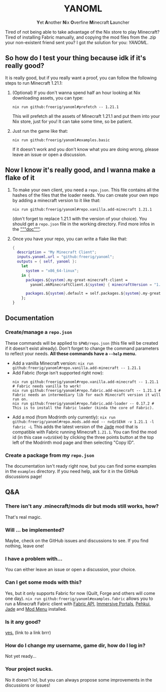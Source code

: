 <h1 align="center"> YANOML </h1>
<p align="center"> <b>Y</b>et <b>A</b>nother <b>N</b>ix <b>O</b>verfine <b>M</b>inecraft <b>L</b>auncher </p>

Tired of not being able to take advantage of the Nix store to play Minecraft? Tired of installing Fabric manually, and copying the mod files from the .zip your non-existent friend sent you? I got *the* solution for you: *YANOML*.

## So how do I test your thing because idk if it's really good?

It is really good, but if you really want a proof, you can follow the following steps to run Minecraft 1.21.1:

1. (Optional) If you don't wanna spend half an hour looking at Nix downloading assets, you can type:
   ```shell
   nix run github:freerig/yanoml#prefetch -- 1.21.1
   ```
   This will prefetch all the assets of Minecraft 1.21.1 and put them into your Nix store, just for you! It can take some time, so be patient.

2. Just run the game like that:
   ```shell
   nix run github:freerig/yanoml#examples.basic
   ```
   If it doesn't work and you don't know what you are doing wrong, please leave an issue or open a discussion.

## Now I know it's really good, and I wanna make a flake of it

1. To make your own client, you need a `repo.json`. This file contains all the hashes of the files that the loader needs. You can create your own repo by adding a minecraft version to it like that:
   ```shell
   nix run github:freerig/yanoml#repo.vanilla.add-minecraft 1.21.1
   ```
   (don't forget to replace 1.21.1 with the version of your choice).
   You should get a `repo.json` file in the working directory.
   Find more infos in the ["""doc"""](#documentation).

2. Once you have your repo, you can write a flake like that:
   ```nix
   {
     description = "My Minecraft Client";
     inputs.yanoml.url = "github:freerig/yanoml";
     outputs = { self, yanoml }:
       let
         system = "x86_64-linux";
       in {
         packages.${system}.my-great-minecraft-client =
           yanoml.mkMinecraftClient.${system} { minecraftVersion = "1.21.1"; repoFile = ./repo.json; };

         packages.${system}.default = self.packages.${system}.my-great-minecraft-client;
       };
   }
   ```

## Documentation

### Create/manage a `repo.json`

These commands will be applied to `$PWD/repo.json` (this file will be created if it doesn't exist already). Don't forget to change the command parameters to reflect your needs. **All these commands have a `--help` menu.**
- Add a vanilla Minecraft version: `nix run github:freerig/yanoml#repo.vanilla.add-minecraft -- 1.21.1`
- Add Fabric (forge isn't supported right now):
  ```shell
  nix run github:freerig/yanoml#repo.vanilla.add-minecraft -- 1.21.1 # Fabric needs vanilla to work!
  nix run github:freerig/yanoml#repo.fabric.add-minecraft -- 1.21.1 # Fabric needs an intermediary lib for each Minecraft version it will run on.
  nix run github:freerig/yanoml#repo.fabric.add-loader -- 0.17.2 # This is to install the Fabric loader (kinda the core of Fabric).
  ```
- Add a mod (from Modrinth only currently):
  `nix run github:freerig/yanoml#repo.mods.add-mod -- nvQzSEkH -v 1.21.1 -l fabric -L`
  This adds the latest version of the [Jade](https://modrinth.com/mod/jade) mod that is compatible with Fabric running Minecraft `1.21.1`. You can find the mod id (in this case `nvQzSEkH`) by clicking the three points button at the top left of the Modrinth mod page and then selecting "Copy ID".

### Create a package from my `repo.json`

The documentation isn't ready right now, but you can find some examples in the `examples` directory. If you need help, ask for it in the GitHub discussions page!

## Q&A

### There isn't any .minecraft/mods dir but mods still works, how?

That's real magic.

### Will ... be implemented?

Maybe, check on the GitHub issues and discussions to see. If you find nothing, leave one!

### I have a problem with...

You can either leave an issue or open a discussion, your choice.

### Can I get some mods with this?

Yes, but it only supports Fabric for now (Quilt, Forge and others will come one day). `nix run github:freerig/yanoml#examples.fabric` allows you to run a Minecraft Fabric client with [Fabric API](https://modrinth.com/mod/fabric-api), [Immersive Portals](https://modrinth.com/mod/immersiveportals), [Pehkui](https://modrinth.com/mod/pehkui), [Jade](https://modrinth.com/mod/jade) and [Mod Menu](https://modrinth.com/mod/modmenu) installed.

### Is it any good?

[yes.](https://helix-editor.com/#:~:text=Is%20it%20any%20good?-,Yes.) (link to a link brrr)

### How do I change my username, game dir, how do I log in?

Not yet ready...

### Your project sucks.

No it doesn't lol, but you can always propose some improvements in the discussions or issues!
